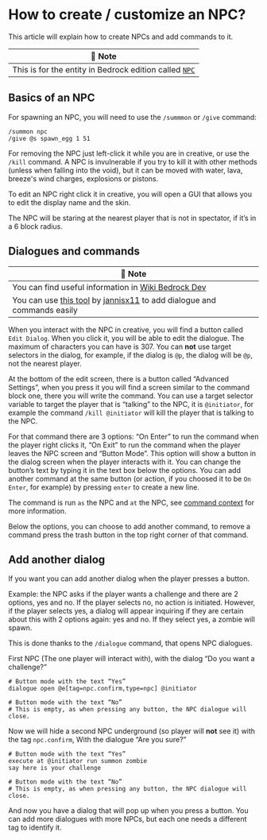 # How to create / customize an NPC?
This article will explain how to create NPCs and add commands to it.

| 📝 Note |
|---------|
|This is for the entity in Bedrock edition called [`NPC`](https://minecraft.wiki/w/NPC)|

## Basics of an NPC

For spawning an NPC, you will need to use the `/summmon` or `/give` command:

    /summon npc
    /give @s spawn_egg 1 51

For removing the NPC just left-click it while you are in creative, or use the `/kill` command.
A NPC is invulnerable if you try to kill it with other methods (unless when falling into the void), but it can be moved with water, lava, breeze's wind charges, explosions or pistons.

To edit an NPC right click it in creative, you will open a GUI that allows you to edit the display name and the skin.

The NPC will be staring at the nearest player that is not in spectator, if it’s in a 6 block radius.

## Dialogues and commands
| 📝 Note |
|---------|
|You can find useful information in [Wiki Bedrock Dev](https://wiki.bedrock.dev/entities/npc-dialogs.html)|
|You can use [this tool](https://jannisx11.github.io/dialogue-designer/) by [jannisx11](https://github.com/jannisx11) to add dialogue and commands easily|

When you interact with the NPC in creative, you will find a button called `Edit Dialog`. When you click it, you will be able to edit the dialogue. The maximum of characters you can have is 307.
You can **not** use target selectors in the dialog, for example, if the dialog is `@p`, the dialog will be `@p`, not the nearest player.

At the bottom of the edit screen, there is a button called “Advanced Settings”, when you press it you will find a screen similar to the command block one, there you will write the command.
You can use a target selector variable to target the player that is “talking” to the NPC, it is `@initiator`, for example the command `/kill @initiator` will kill the player that is talking to the NPC.

For that command there are 3 options: “On Enter” to run the command when the player right clicks it, “On Exit” to run the command when the player leaves the NPC screen and “Button Mode”. 
This option will show a button in the dialog screen when the player interacts with it. You can change the button’s text by typing it in the text box below the options.
You can add another command at the same button (or action, if you choosed it to be `On Enter`, for example) by pressing `enter` to create a new line.

The command is run `as` the NPC and `at` the NPC, see [command context](wiki/questions/commandcontext) for more information.

Below the options, you can choose to add another command, to remove a command press the trash button in the top right corner of that command.

## Add another dialog
If you want you can add another dialog when the player presses a button.

Example: the NPC asks if the player wants a challenge and there are 2 options, yes and no. If the player selects no, no action is initiated. However, if the player selects yes, a dialog will appear inquiring if they are certain about this with 2 options again: yes and no. If they select yes, a zombie will spawn.

This is done thanks to the `/dialogue` command, that opens NPC dialogues.

First NPC (The one player will interact with), with the dialog “Do you want a challenge?”

    # Button mode with the text “Yes”
    dialogue open @e[tag=npc.confirm,type=npc] @initiator
    
    # Button mode with the text “No”
    # This is empty, as when pressing any button, the NPC dialogue will close.

Now we will hide a second NPC underground (so player will **not** see it)  with the tag `npc.confirm`, With the dialogue “Are you sure?”

    # Button mode with the text “Yes”
    execute at @initiator run summon zombie
    say here is your challenge

    # Button mode with the text “No”
    # This is empty, as when pressing any button, the NPC dialogue will close.

And now you have a dialog that will pop up when you press a button. You can add more dialogues with more NPCs, but each one needs a different tag to identify it.
